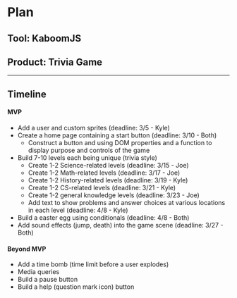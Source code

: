 # Plan

## Tool: KaboomJS
## Product: Trivia Game

---

## Timeline

#### MVP


- Add a user and custom sprites (deadline: 3/5 - Kyle)
- Create a home page containing a start button (deadline: 3/10 - Both)
  - Construct a button and using DOM properties and a function to display purpose and controls of the game
-  Build 7-10 levels each being unique (trivia style)
    - Create 1-2 Science-related levels (deadline: 3/15 - Joe)
    - Create 1-2 Math-related levels (deadline: 3/17 - Joe)
    - Create 1-2 History-related levels (deadline: 3/19 - Kyle)
    - Create 1-2 CS-related levels (deadline: 3/21 - Kyle)
    - Create 1-2 general knowledge levels (deadline: 3/23 - Joe)
    - Add text to show problems and answer choices at various locations in each level (deadline: 4/8 - Kyle)
- Build a easter egg using conditionals (deadline: 4/8 - Both)
- Add sound effects (jump, death) into the game scene (deadline: 3/27 - Both)

#### Beyond MVP

- Add a time bomb (time limit before a user explodes)
- Media queries
- Build a pause button
- Build a help (question mark icon) button



<!-- EXAMPLE

## Tool: APIs
## Product: Green Glass Door riddle app

## Timeline

### MVP

- [ ] Front-end
  - [x] Webpage to collect input from user (deadline: 4/15)
  - [ ] Webpage to display "yes, but a ___ can't" or "no, but a ___ can" (deadline: 5/1)
- [x] Back-end
  - [x] Use regex to test whether or not the word can go through the GGD (deadline: 3/1)
  - [x] Use the Twinword API to find related words (deadline: 3/15)
    - [ ] Iterate through the words until an opposite example can be found (deadline: 4/1)

#### Beyond MVP

- [ ] Use another API to make sure the opposite example is a noun
- [ ] Automate notification of API limit to make sure I don’t exceed free quota
- [ ] A multiple choice quizzer that will test the user’s knowledge of the solution

-->





<!-- DO NOT USE THIS YET

| Name | Glows | Grows |
| -------- | ------- | ------- |
|   |   |
|   |   |
|   |   |
|   |   |
|   |   |
|   |   |

-->
